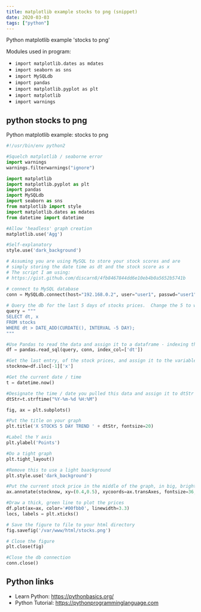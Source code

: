 ```yaml
---
title: matplotlib example stocks to png (snippet)
date: 2020-03-03
tags: ["python"]
---
```

Python matplotlib example 'stocks to png'


Modules used in program: 
* `import matplotlib.dates as mdates`
* `import seaborn as sns`
* `import MySQLdb`
* `import pandas`
* `import matplotlib.pyplot as plt`
* `import matplotlib`
* `import warnings`

## python stocks to png

Python matplotlib example: stocks to png

```python
#!/usr/bin/env python2

#Squelch matplotlib / seaborne error
import warnings
warnings.filterwarnings("ignore")

import matplotlib
import matplotlib.pyplot as plt
import pandas
import MySQLdb
import seaborn as sns
from matplotlib import style
import matplotlib.dates as mdates
from datetime import datetime

#Allow 'headless' graph creation
matplotlib.use('Agg')

#Self-explanatory
style.use('dark_background')

# Assuming you are using MySQL to store your stock scores and are
# simply storing the date time as dt and the stock score as x
# The script I am using:
# https://gist.github.com/discarn8/4fb8467844dd6e10eb4b0a5652b5741b

# connect to MySQL database 
conn = MySQLdb.connect(host="192.168.0.2", user="user1", passwd="user1", db="stockprices")
 
# Query the db for the last 5 days of stocks prices.  Change the 5 to whatever length you wish to graph
query = """ 
SELECT dt, x
FROM stocks
WHERE dt > DATE_ADD(CURDATE(), INTERVAL -5 DAY);
"""

#Use Pandas to read the data and assign it to a dataframe - indexing the dt column
df = pandas.read_sql(query, conn, index_col=['dt'])

#Get the last entry, of the stock prices, and assign it to the variable stocknow
stocknow=df.iloc[-1]['x'] 

#Get the current date / time
t = datetime.now()

#Designate the time / date you pulled this data and assign it to dtStr with the format "2000-12-12 12:01"
dtStr=t.strftime("%Y-%m-%d %H:%M")

fig, ax = plt.subplots()

#Put the title on your graph
plt.title('X STOCKS 5 DAY TREND ' + dtStr, fontsize=20)

#Label the Y axis
plt.ylabel('Points')

#Do a tight graph
plt.tight_layout()

#Remove this to use a light baackground
plt.style.use('dark_background')

#Put the current stock price in the middle of the graph, in big, bright, yellow
ax.annotate(stocknow, xy=(0.4,0.5), xycoords=ax.transAxes, fontsize=36, color='yellow')

#Draw a thick, green line to plot the prices
df.plot(ax=ax, color='#00fbb0', linewidth=3.3)
locs, labels = plt.xticks()

# Save the figure to file to your html directory
fig.savefig('/var/www/html/stocks.png')

# Close the figure
plt.close(fig)

#Close the db connection
conn.close()

```

## Python links

- Learn Python: https://pythonbasics.org/
- Python Tutorial: https://pythonprogramminglanguage.com
